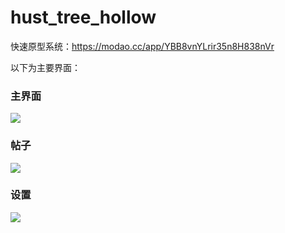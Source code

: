 # hust_tree_hollow

快速原型系统：https://modao.cc/app/YBB8vnYLrir35n8H838nVr

以下为主要界面：

### 主界面
![](https://github.com/walkalone20/tree_hust/blob/main/%E4%B8%BB%E7%95%8C%E9%9D%A2.png)

### 帖子
![](https://github.com/walkalone20/tree_hust/blob/main/%E5%B8%96%E5%AD%90.png)

### 设置
![](https://github.com/walkalone20/tree_hust/blob/main/%E8%AE%BE%E7%BD%AE.png)
